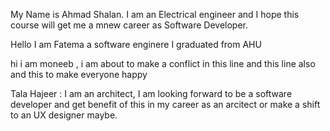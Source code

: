 
My Name is Ahmad Shalan. I am an Electrical engineer and I hope this course will get me a mnew career as Software Developer.



Hello I am Fatema a software enginere I graduated from AHU



hi i am moneeb , i am about to make a conflict in this line 
and this line also 
and this to make everyone happy 
 

Tala Hajeer : I am an architect, I am looking forward to be a software developer and get benefit of this in my career as an arcitect or make a shift to an UX designer maybe.
